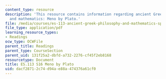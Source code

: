 ```yaml
---
content_type: resource
description: 'This resource contains information regarding ancient Greek philosophy
  and mathematics: Meno by Plato.'
file: /media/courses/es-113-ancient-greek-philosophy-and-mathematics-spring-2016/dacf28712c74d94ae88a474376a61cf0_MITES_113S16_Meno.pdf
file_type: application/pdf
learning_resource_types:
- Readings
ocw_type: OCWFile
parent_title: Readings
parent_type: CourseSection
parent_uid: 131f25a2-dbfd-a732-2276-cf45f2eb8168
resourcetype: Document
title: ES.113 S16 Meno by Plato
uid: dacf2871-2c74-d94a-e88a-474376a61cf0
---
```

